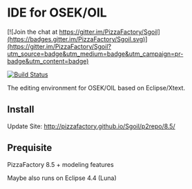 IDE for OSEK/OIL
================

[![Join the chat at https://gitter.im/PizzaFactory/Sgoil](https://badges.gitter.im/PizzaFactory/Sgoil.svg)](https://gitter.im/PizzaFactory/Sgoil?utm_source=badge&utm_medium=badge&utm_campaign=pr-badge&utm_content=badge)

[![Build Status](https://travis-ci.org/PizzaFactory/Sgoil.svg?branch=master)](https://travis-ci.org/PizzaFactory/Sgoil)

The editing environment for OSEK/OIL based on Eclipse/Xtext.

Install
-----------

Update Site: http://pizzafactory.github.io/Sgoil/p2repo/8.5/

Prequisite
----------

PizzaFactory 8.5 + modeling features

Maybe also runs on Eclipse 4.4 (Luna)

